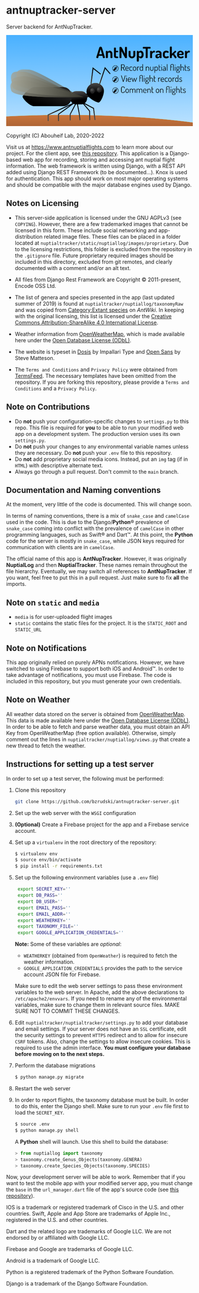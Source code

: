 # antnuptracker-server
Server backend for AntNupTracker. 

![AntNupTracker information banner](feature_graphic.png)

Copyright (C) Abouheif Lab, 2020-2022

Visit us at https://www.antnuptialflights.com to learn more about our project. For the client app, see [this repository](https://github.com/bzrudski/ant_nup_tracker_client). This application is a Django-based web app for recording, storing and accessing ant nuptial flight information. The web framework is written using Django, with a REST API added using Django REST Framework (to be documented...). Knox is used for authentication. This app should work on most major operating systems and should be compatible with the major database engines used by Django.

## Notes on Licensing
* This server-side application is licensed under the GNU AGPLv3 (see `COPYING`). However, there are a few trademarked images that cannot be licensed in this form. These include social networking and app-distribution related image files. These files can be placed in a folder located at `nuptialtracker/static/nuptiallog/images/proprietary`. Due to the licensing restrictions, this folder is excluded from the repository in the `.gitignore` file. Future proprietary required images should be included in this directory, excluded from git remotes, and clearly documented with a comment and/or an alt text.

* All files from Django Rest Framework are Copyright © 2011-present, Encode OSS Ltd.

* The list of genera and species presented in the app (last updated summer of 2019) is found at `nuptialtracker/nuptiallog/taxonomyRaw` and was copied from [Category:Extant species](https://antwiki.org/wiki/Category:Extant_species) on _AntWiki_. In keeping with the original licensing, this list is licensed under the [Creative Commons Attribution-ShareAlike 4.0 International License](http://creativecommons.org/licenses/by-sa/4.0/).

* Weather information from [OpenWeatherMap](https://openweathermap.org/), which is made available here under the [Open Database License (ODbL)](https://opendatacommons.org/licenses/odbl/1-0/).

* The website is typeset in [Dosis](https://fonts.google.com/specimen/Dosis) by Impallari Type and [Open Sans](https://fonts.google.com/specimen/Open+Sans) by Steve Matteson.

* The `Terms and Conditions` and `Privacy Policy` were obtained from [TermsFeed](termsfeed.com/). The necessary templates have been omitted from the repository. If you are forking this repository, please provide a `Terms and Conditions` and a `Privacy Policy`.

## Note on Contributions
* Do **not** push your configuration-specific changes to `settings.py` to this repo. This file is required for **you** to be able to run your modified web app on a development system. The production version uses its own `settings.py`.
* Do **not** push your changes to any environmental variable names unless they are necessary. Do **not** push your `.env` file to this repository.
* Do **not** add proprietary social media icons. Instead, put an `img` tag (if in `HTML`) with descriptive alternate text.
* Always go through a pull request. Don't commit to the `main` branch.

## Documentation and Naming conventions
At the moment, very little of the code is documented. This will change soon.

In terms of naming conventions, there is a mix of `snake_case` and `camelCase` used in the code. This is due to the Django/**Python**® prevalence of `snake_case` coming into conflict with the prevalence of `camelCase` in other programming languages, such as Swift® and Dart™. At this point, the **Python** code for the server is mostly in `snake_case`, while JSON keys required for communication with clients are in `camelCase`.

The official name of this app is **AntNupTracker**. However, it was originally **NuptialLog** and then **NuptialTracker**. These names remain throughout the file hierarchy. Eventually, we may switch all references to **AntNupTracker**. If you want, feel free to put this in a pull request. Just make sure to fix **all** the imports.

## Note on `static` and `media`
* `media` is for user-uploaded flight images
* `static` contains the static files for the project. It is the `STATIC_ROOT` and `STATIC_URL`

## Note on Notifications
This app originally relied on purely APNs notifications. However, we have switched to using Firebase to support both iOS and Android™. In order to take advantage of notifications, you must use Firebase. The code is included in this repository, but you must generate your own credentials.

## Note on Weather
All weather data stored on the server is obtained from [OpenWeatherMap](https://openweathermap.org/). This data is made available here under the [Open Database License (ODbL)](https://opendatacommons.org/licenses/odbl/1-0/). In order to be able to fetch and parse weather data, you must obtain an API Key from OpenWeatherMap (free option available). Otherwise, simply comment out the lines in `nuptialtracker/nuptiallog/views.py` that create a new thread to fetch the weather.

## Instructions for setting up a test server
In order to set up a test server, the following must be performed:

1. Clone this repository
    ```bash
    git clone https://github.com/bzrudski/antnuptracker-server.git
    ```
2. Set up the web server with the `WSGI` configuration
3. **(Optional)** Create a Firebase project for the app and a Firebase service account.
4. Set up a `virtualenv` in the root directory of the repository: 
    ```bash
    $ virtualenv env
    $ source env/bin/activate
    $ pip install -r requirements.txt
    ```
5. Set up the following environment variables (use a `.env` file)
   ```bash
    export SECRET_KEY=''
    export DB_PASS=''
    export DB_USER=''
    export EMAIL_PASS=''
    export EMAIL_ADDR=''
    export WEATHERKEY=''
    export TAXONOMY_FILE=''
    export GOOGLE_APPLICATION_CREDENTIALS=''
   ```
    **Note:** Some of these variables are _optional_:
    * `WEATHERKEY` (obtained from `OpenWeather`) is required to fetch the weather information.
    * `GOOGLE_APPLICATION_CREDENTIALS` provides the path to the service account JSON file for Firebase.

   Make sure to edit the web server settings to pass these environment variables to the web server. In Apache, add the above declarations to `/etc/apache2/envvars`. If you need to rename any of the environmental variables, make sure to change them in relevant source files. MAKE SURE NOT TO COMMIT THESE CHANGES.
6. Edit `nuptialtracker/nuptialtracker/settings.py` to add your database and email settings. If your server does not have an `SSL` certificate, edit the security settings to prevent `HTTPS` redirect and to allow for insecure `CSRF` tokens. Also, change the settings to allow insecure cookies. This is required to use the admin interface. **You must configure your database before moving on to the next steps.**
7.  Perform the database migrations
    ```bash
    $ python manage.py migrate
    ```

9. Restart the web server
10. In order to report flights, the taxonomy database must be built. In order to do this, enter the Django shell. Make sure to run your `.env` file first to load the `SECRET_KEY`.
    ```bash
    $ source .env
    $ python manage.py shell
    ```
    A **Python** shell will launch. Use this shell to build the database:
    ```python
    > from nuptiallog import taxonomy
    > taxonomy.create_Genus_Objects(taxonomy.GENERA)
    > taxonomy.create_Species_Objects(taxonomy.SPECIES)
    ```

Now, your development server will be able to work. Remember that if you want to test the mobile app with your modified server app, you must change the `base` in the `url_manager.dart` file of the app's source code (see [this repository](https://github.com/bzrudski/ant_nup_tracker_client)).

IOS is a trademark or registered trademark of Cisco in the U.S. and other countries. Swift, Apple and App Store are trademarks of Apple Inc., registered in the U.S. and other countries.

Dart and the related logo are trademarks of Google LLC. We are not endorsed by or affiliated with Google LLC.

Firebase and Google are trademarks of Google LLC.

Android is a trademark of Google LLC.

Python is a registered trademark of the Python Software Foundation.

Django is a trademark of the Django Software Foundation.
